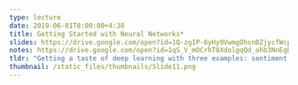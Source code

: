 ```yaml
---
type: lecture
date: 2019-06-01T8:00:00+4:30
title: Getting Started with Neural Networks*
slides: https://drive.google.com/open?id=1Q-zgIP-8yHy9VwmgOhsnBZjycfWcpsCm
notes: https://drive.google.com/open?id=1qS_V_mOCrhT8XdolgqQd_ahb3NnEgDWA
tldr: "Getting a taste of deep learning with three examples: sentiment analysis, text classification, and regression." 
thumbnail: /static_files/thumbnails/Slide11.png
---
```

